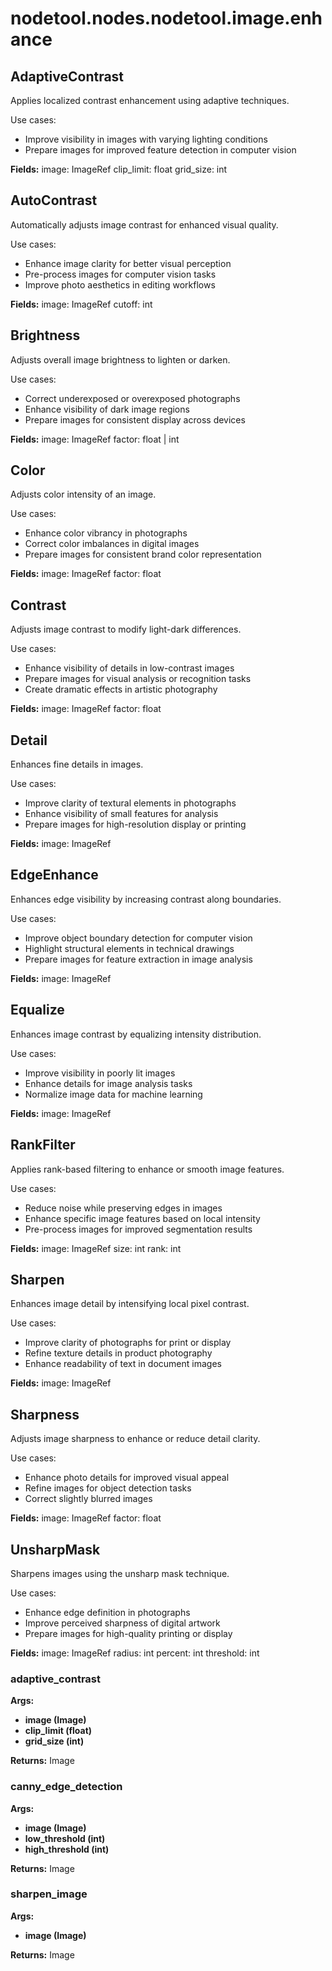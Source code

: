 # nodetool.nodes.nodetool.image.enhance

## AdaptiveContrast

Applies localized contrast enhancement using adaptive techniques.

Use cases:
- Improve visibility in images with varying lighting conditions
- Prepare images for improved feature detection in computer vision

**Fields:**
image: ImageRef
clip_limit: float
grid_size: int

## AutoContrast

Automatically adjusts image contrast for enhanced visual quality.

Use cases:
- Enhance image clarity for better visual perception
- Pre-process images for computer vision tasks
- Improve photo aesthetics in editing workflows

**Fields:**
image: ImageRef
cutoff: int

## Brightness

Adjusts overall image brightness to lighten or darken.

Use cases:
- Correct underexposed or overexposed photographs
- Enhance visibility of dark image regions
- Prepare images for consistent display across devices

**Fields:**
image: ImageRef
factor: float | int

## Color

Adjusts color intensity of an image.

Use cases:
- Enhance color vibrancy in photographs
- Correct color imbalances in digital images
- Prepare images for consistent brand color representation

**Fields:**
image: ImageRef
factor: float

## Contrast

Adjusts image contrast to modify light-dark differences.

Use cases:
- Enhance visibility of details in low-contrast images
- Prepare images for visual analysis or recognition tasks
- Create dramatic effects in artistic photography

**Fields:**
image: ImageRef
factor: float

## Detail

Enhances fine details in images.

Use cases:
- Improve clarity of textural elements in photographs
- Enhance visibility of small features for analysis
- Prepare images for high-resolution display or printing

**Fields:**
image: ImageRef

## EdgeEnhance

Enhances edge visibility by increasing contrast along boundaries.

Use cases:
- Improve object boundary detection for computer vision
- Highlight structural elements in technical drawings
- Prepare images for feature extraction in image analysis

**Fields:**
image: ImageRef

## Equalize

Enhances image contrast by equalizing intensity distribution.

Use cases:
- Improve visibility in poorly lit images
- Enhance details for image analysis tasks
- Normalize image data for machine learning

**Fields:**
image: ImageRef

## RankFilter

Applies rank-based filtering to enhance or smooth image features.

Use cases:
- Reduce noise while preserving edges in images
- Enhance specific image features based on local intensity
- Pre-process images for improved segmentation results

**Fields:**
image: ImageRef
size: int
rank: int

## Sharpen

Enhances image detail by intensifying local pixel contrast.

Use cases:
- Improve clarity of photographs for print or display
- Refine texture details in product photography
- Enhance readability of text in document images

**Fields:**
image: ImageRef

## Sharpness

Adjusts image sharpness to enhance or reduce detail clarity.

Use cases:
- Enhance photo details for improved visual appeal
- Refine images for object detection tasks
- Correct slightly blurred images

**Fields:**
image: ImageRef
factor: float

## UnsharpMask

Sharpens images using the unsharp mask technique.

Use cases:
- Enhance edge definition in photographs
- Improve perceived sharpness of digital artwork
- Prepare images for high-quality printing or display

**Fields:**
image: ImageRef
radius: int
percent: int
threshold: int

### adaptive_contrast

**Args:**
- **image (Image)**
- **clip_limit (float)**
- **grid_size (int)**

**Returns:** Image

### canny_edge_detection

**Args:**
- **image (Image)**
- **low_threshold (int)**
- **high_threshold (int)**

**Returns:** Image

### sharpen_image

**Args:**
- **image (Image)**

**Returns:** Image

